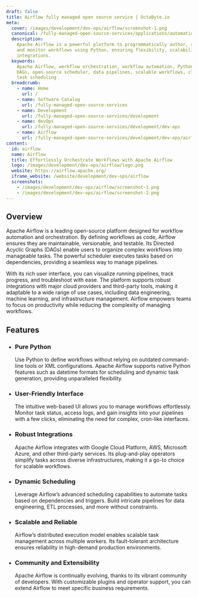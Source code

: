 ```yaml
---
draft: false
title: Airflow fully managed open source service | OctaByte.io
meta:
  cover: /images/development/dev-ops/airflow/screenshot-1.png
  canonical: /fully-managed-open-source-services/applications/automation/airflow
  description:
    Apache Airflow is a powerful platform to programmatically author, schedule,
    and monitor workflows using Python, ensuring flexibility, scalability, and robust
    integrations.
  keywords:
    Apache Airflow, workflow orchestration, workflow automation, Python workflows,
    DAGs, open-source scheduler, data pipelines, scalable workflows, cloud integrations,
    task scheduling
  breadcrumb:
    - name: Home
      url: /
    - name: Software Catalog
      url: /fully-managed-open-source-services
    - name: Development
      url: /fully-managed-open-source-services/development
    - name: devOps
      url: /fully-managed-open-source-services/development/dev-ops
    - name: Airflow
      url: /fully-managed-open-source-services/development/dev-ops/airflow
content:
  id: airflow
  name: Airflow
  title: Effortlessly Orchestrate Workflows with Apache Airflow
  logo: /images/development/dev-ops/airflow/logo.png
  website: https://airflow.apache.org/
  iframe_website: /website/development/dev-ops/airflow
  screenshots:
    - /images/development/dev-ops/airflow/screenshot-1.png
    - /images/development/dev-ops/airflow/screenshot-2.png
---
```


## Overview

Apache Airflow is a leading open-source platform designed for workflow automation and orchestration. By defining workflows as code, Airflow ensures they are maintainable, versionable, and testable. Its Directed Acyclic Graphs (DAGs) enable users to organize complex workflows into manageable tasks. The powerful scheduler executes tasks based on dependencies, providing a seamless way to manage pipelines.

With its rich user interface, you can visualize running pipelines, track progress, and troubleshoot with ease. The platform supports robust integrations with major cloud providers and third-party tools, making it adaptable to a wide range of use cases, including data engineering, machine learning, and infrastructure management. Airflow empowers teams to focus on productivity while reducing the complexity of managing workflows.

## Features

- ### Pure Python

  Use Python to define workflows without relying on outdated command-line tools or XML configurations. Apache Airflow supports native Python features such as datetime formats for scheduling and dynamic task generation, providing unparalleled flexibility.

- ### User-Friendly Interface

  The intuitive web-based UI allows you to manage workflows effortlessly. Monitor task status, access logs, and gain insights into your pipelines with a few clicks, eliminating the need for complex, cron-like interfaces.

- ### Robust Integrations

  Apache Airflow integrates with Google Cloud Platform, AWS, Microsoft Azure, and other third-party services. Its plug-and-play operators simplify tasks across diverse infrastructures, making it a go-to choice for scalable workflows.

- ### Dynamic Scheduling

  Leverage Airflow’s advanced scheduling capabilities to automate tasks based on dependencies and triggers. Build intricate pipelines for data engineering, ETL processes, and more without constraints.

- ### Scalable and Reliable

  Airflow’s distributed execution model enables scalable task management across multiple workers. Its fault-tolerant architecture ensures reliability in high-demand production environments.

- ### Community and Extensibility

  Apache Airflow is continually evolving, thanks to its vibrant community of developers. With customizable plugins and operator support, you can extend Airflow to meet specific business requirements.
